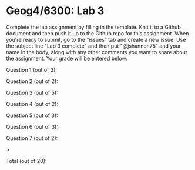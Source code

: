 # Geog4/6300: Lab 3

Complete the lab assignment by filling in the template. Knit it to a Github document and then push it up to the Github repo for this assignment. When you're ready to submit, go to the "issues" tab and create a new issue. Use the subject line "Lab 3 complete" and then put "@jshannon75" and your name in the body, along with any other comments you want to share about the assignment. Your grade will be entered below:

Question 1 (out of 3):<p>
Question 2 (out of 2):<p>
Question 3 (out of 5):<p>
Question 4 (out of 2):<p>
Question 5 (out of 3):<p>
Question 6 (out of 3):<p>
Question 7 (out of 2):<p>>
<p>
Total (out of 20): 

